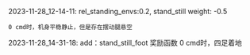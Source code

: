 2023-11-28_12-14-11:
    rel_standing_envs:0.2,
    stand_still weight: -0.5
    
    0 cmd时，机身平稳静止，但是存在摆动腿悬空

2023-11-28_14-31-18:
    add：stand_still_foot 奖励函数
    0 cmd时，四足着地